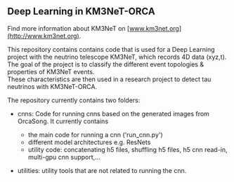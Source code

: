 ## Deep Learning in KM3NeT-ORCA <br />
Find more information about KM3NeT on [www.km3net.org](http://www.km3net.org).

This repository contains contains code that is used for a Deep Learning project with the neutrino telescope KM3NeT, which records 4D data (xyz,t).
The goal of the project is to classify the different event topologies & properties of KM3NeT events. <br />
These characteristics are then used in a research project to detect tau neutrinos with KM3NeT-ORCA. <br />

The repository currently contains two folders: <br />
- cnns: Code for running cnns based on the generated images from OrcaSong. It currently contains
    - the main code for running a cnn ('run_cnn.py')
    - different model architectures e.g. ResNets
    - utility code: concatenating h5 files, shuffling h5 files, h5 cnn read-in, multi-gpu cnn support,...

- utilities: utility tools that are not related to running the cnn.



